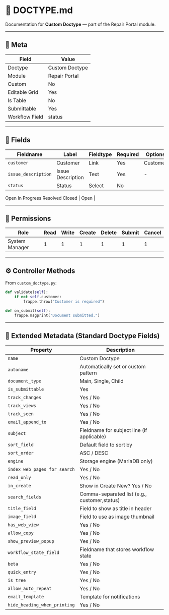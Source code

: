 # 📘 DOCTYPE.md

Documentation for **Custom Doctype** — part of the Repair Portal module.

---

## 🧾 Meta

| Field           | Value           |
|----------------|------------------|
| Doctype        | Custom Doctype   |
| Module         | Repair Portal    |
| Custom         | No               |
| Editable Grid  | Yes              |
| Is Table       | No               |
| Submittable    | Yes              |
| Workflow Field | status           |

---

## 🧩 Fields

| Fieldname         | Label              | Fieldtype | Required | Options         | Default |
|------------------|--------------------|-----------|----------|-----------------|---------|
| `customer` | Customer | Link | Yes | Customer | - |
| `issue_description` | Issue Description | Text | Yes | - | - |
| `status` | Status | Select | No | 
Open
In Progress
Resolved
Closed | Open |


---

## 🔐 Permissions

| Role            | Read | Write | Create | Delete | Submit | Cancel |
|-----------------|------|-------|--------|--------|--------|--------|
| System Manager | 1 | 1 | 1 | 1 | 1 | 1 |


---

## ⚙️ Controller Methods

From `custom_doctype.py`:

```python
def validate(self):
    if not self.customer:
        frappe.throw("Customer is required")

def on_submit(self):
    frappe.msgprint("Document submitted.")
```


---

## 🔧 Extended Metadata (Standard Doctype Fields)

| Property | Description |
|----------|-------------|
| `name` | Custom Doctype |
| `autoname` | Automatically set or custom pattern |
| `document_type` | Main, Single, Child |
| `is_submittable` | Yes |
| `track_changes` | Yes / No |
| `track_views` | Yes / No |
| `track_seen` | Yes / No |
| `email_append_to` | Yes / No |
| `subject` | Fieldname for subject line (if applicable) |
| `sort_field` | Default field to sort by |
| `sort_order` | ASC / DESC |
| `engine` | Storage engine (MariaDB only) |
| `index_web_pages_for_search` | Yes / No |
| `read_only` | Yes / No |
| `in_create` | Show in Create New? Yes / No |
| `search_fields` | Comma-separated list (e.g., customer,status) |
| `title_field` | Field to show as title in header |
| `image_field` | Field to use as image thumbnail |
| `has_web_view` | Yes / No |
| `allow_copy` | Yes / No |
| `show_preview_popup` | Yes / No |
| `workflow_state_field` | Fieldname that stores workflow state |
| `beta` | Yes / No |
| `quick_entry` | Yes / No |
| `is_tree` | Yes / No |
| `allow_auto_repeat` | Yes / No |
| `email_template` | Template for notifications |
| `hide_heading_when_printing` | Yes / No |
